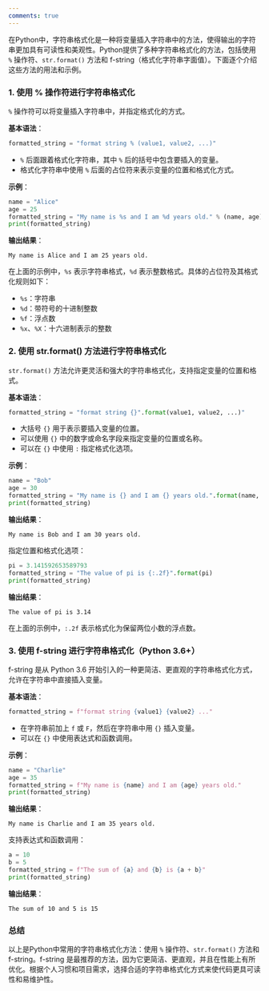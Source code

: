 ```yaml
---
comments: true
---
```


在Python中，字符串格式化是一种将变量插入字符串中的方法，使得输出的字符串更加具有可读性和美观性。Python提供了多种字符串格式化的方法，包括使用 `%` 操作符、`str.format()` 方法和 f-string（格式化字符串字面值）。下面逐个介绍这些方法的用法和示例。

### 1. 使用 % 操作符进行字符串格式化

`%` 操作符可以将变量插入字符串中，并指定格式化的方式。

**基本语法**：

```python
formatted_string = "format string % (value1, value2, ...)"
```

- `%` 后面跟着格式化字符串，其中 `%` 后的括号中包含要插入的变量。
- 格式化字符串中使用 `%` 后面的占位符来表示变量的位置和格式化方式。

**示例**：

```python
name = "Alice"
age = 25
formatted_string = "My name is %s and I am %d years old." % (name, age)
print(formatted_string)
```

**输出结果**：

```
My name is Alice and I am 25 years old.
```

在上面的示例中，`%s` 表示字符串格式，`%d` 表示整数格式。具体的占位符及其格式化规则如下：

- `%s`：字符串
- `%d`：带符号的十进制整数
- `%f`：浮点数
- `%x`、`%X`：十六进制表示的整数

### 2. 使用 str.format() 方法进行字符串格式化

`str.format()` 方法允许更灵活和强大的字符串格式化，支持指定变量的位置和格式。

**基本语法**：

```python
formatted_string = "format string {}".format(value1, value2, ...)"
```

- 大括号 `{}` 用于表示要插入变量的位置。
- 可以使用 `{}` 中的数字或命名字段来指定变量的位置或名称。
- 可以在 `{}` 中使用 `:` 指定格式化选项。

**示例**：

```python
name = "Bob"
age = 30
formatted_string = "My name is {} and I am {} years old.".format(name, age)
print(formatted_string)
```

**输出结果**：

```
My name is Bob and I am 30 years old.
```

指定位置和格式化选项：

```python
pi = 3.141592653589793
formatted_string = "The value of pi is {:.2f}".format(pi)
print(formatted_string)
```

**输出结果**：

```
The value of pi is 3.14
```

在上面的示例中，`:.2f` 表示格式化为保留两位小数的浮点数。

### 3. 使用 f-string 进行字符串格式化（Python 3.6+）

f-string 是从 Python 3.6 开始引入的一种更简洁、更直观的字符串格式化方式，允许在字符串中直接插入变量。

**基本语法**：

```python
formatted_string = f"format string {value1} {value2} ..."
```

- 在字符串前加上 `f` 或 `F`，然后在字符串中用 `{}` 插入变量。
- 可以在 `{}` 中使用表达式和函数调用。

**示例**：

```python
name = "Charlie"
age = 35
formatted_string = f"My name is {name} and I am {age} years old."
print(formatted_string)
```

**输出结果**：

```
My name is Charlie and I am 35 years old.
```

支持表达式和函数调用：

```python
a = 10
b = 5
formatted_string = f"The sum of {a} and {b} is {a + b}"
print(formatted_string)
```

**输出结果**：

```
The sum of 10 and 5 is 15
```

### 总结

以上是Python中常用的字符串格式化方法：使用 `%` 操作符、`str.format()` 方法和 f-string。f-string 是最推荐的方法，因为它更简洁、更直观，并且在性能上有所优化。根据个人习惯和项目需求，选择合适的字符串格式化方式来使代码更具可读性和易维护性。